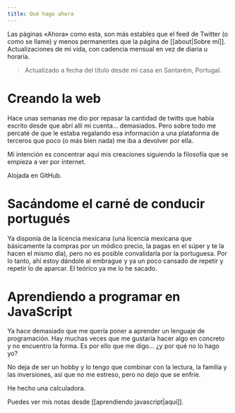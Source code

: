 ```yaml
---
title: Qué hago ahora
---
```

Las páginas «Ahora» como esta, son más estables que el feed de Twitter (o como se llame) y menos permanentes que la página de [[about|Sobre mí]]. Actualizaciones de mi vida, con cadencia mensual en vez de diaria u horaria.

> Actualizado a fecha del título desde mi casa en Santarém, Portugal.

# Creando la web

Hace unas semanas me dio por repasar la cantidad de twitts que había escrito desde que abrí allí mi cuenta... demasiados. Pero sobre todo me percaté de que le estaba regalando esa información a una plataforma de terceros que poco (o más bien nada) me iba a devolver por ella.

Mi intención es concentrar aquí mis creaciones siguiendo la filosofía que se empieza a ver por internet.

Alojada en GitHub.

# Sacándome el carné de conducir portugués

Ya disponía de la licencia mexicana (una licencia mexicana que básicamente la compras por un módico precio, la pagas en el súper y te la hacen el mismo día), pero no es posible convalidarla por la portuguesa. Por lo tanto, ahí estoy dándole al embrague y ya un poco cansado de repetir y repetir lo de aparcar. El teórico ya me lo he sacado.

# Aprendiendo a programar en JavaScript

Ya hace demasiado que me quería poner a aprender un lenguaje de programación. Hay muchas veces que me gustaría hacer algo en concreto y no encuentro la forma. Es por ello que me digo... ¿y por qué no lo hago yo?

No deja de ser un hobby y lo tengo que combinar con la lectura, la familia y las inversiones, así que no me estreso, pero no dejo que se enfríe.

He hecho una calculadora.

Puedes ver mis notas desde [[aprendiendo javascript|aquí]].